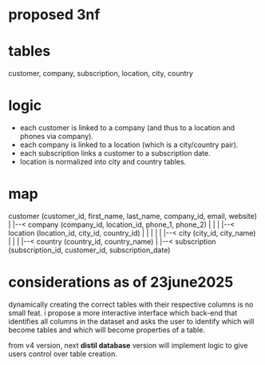 # proposed 3nf 
# tables
customer, company, subscription, location, city, country

# logic 
- each customer is linked to a company (and thus to a location and phones via company).
- each company is linked to a location (which is a city/country pair).
- each subscription links a customer to a subscription date.
- location is normalized into city and country tables.

# map
customer (customer_id, first_name, last_name, company_id, email, website)
   |
   |--< company (company_id, location_id, phone_1, phone_2)
   |         |
   |         |--< location (location_id, city_id, country_id)
   |                   |           |
   |                   |           |--< city (city_id, city_name)
   |                   |
   |                   |--< country (country_id, country_name)
   |
   |--< subscription (subscription_id, customer_id, subscription_date)

# considerations as of 23june2025
dynamically creating the correct tables with their respective columns is no small feat. i propose a more interactive interface which back-end that identifies all columns in the dataset and asks the user to identify which will become tables and which will become properties of a table.

from v4 version, next **distil database** version will implement logic to give users control over table creation.